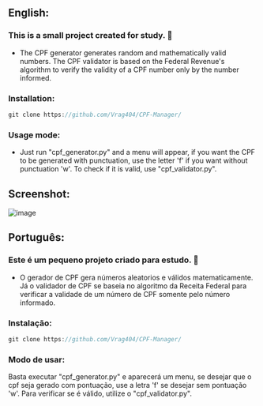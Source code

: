 <h2> English: </h2> 
<h3> This is a small project created for study. 📘</h3>

+ The CPF generator generates random and mathematically valid numbers. The CPF validator is based on the Federal Revenue's algorithm to verify the validity of a CPF number only by the number informed.


<h3>Installation:</h3>

```javascript
git clone https://github.com/Vrag404/CPF-Manager/
```

<h3>Usage mode:</h3>

+ Just run "cpf_generator.py" and a menu will appear, if you want the CPF to be generated with punctuation, use the letter 'f' if you want without punctuation 'w'. To check if it is valid, use "cpf_validator.py".

<h2> Screenshot: </h2>

![image](https://user-images.githubusercontent.com/88698720/159411578-19db5637-da95-4d90-8427-daa2e1813115.png)

<h2>Português:</h2> 
<h3>Este é um pequeno projeto criado para estudo. 📘</h3>

+ O gerador de CPF gera números aleatorios e válidos matematicamente. Já o validador de CPF se baseia no algoritmo da Receita Federal para verificar a validade de um número de CPF somente pelo número informado.

<h3>Instalação:</h3>

```javascript
git clone https://github.com/Vrag404/CPF-Manager/
```

<h3> Modo de usar: </h3>
Basta executar "cpf_generator.py" e aparecerá um menu, se desejar que o cpf seja gerado com pontuação, use a letra 'f' se desejar sem pontuação 'w'. Para verificar se é válido, utilize o "cpf_validator.py".
